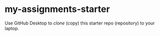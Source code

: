 # my-assignments-starter

Use GitHub Desktop to *clone* (copy) this starter repo (repository) to your laptop.

